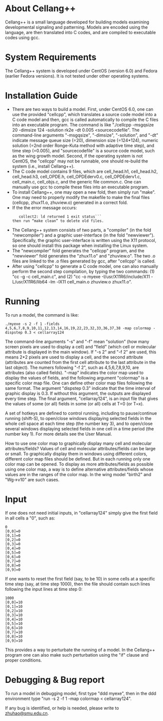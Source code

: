 # About Cellang++
Cellang++ is a small language developed for building models examining developmental signaling and patterning. Models are encoded using the language, are then translated into C codes, and are compiled to executable codes using gcc. 

# System Requirements
The Cellang++ system is developed under CentOS (version 6.0) and Fedora (earlier Fedora versions). It is not tested under other operating systems.

# Installation Guide
- There are two ways to build a model. First, under CentOS 6.0, one can use the provided "cellcpp", which translates a source code model into a C code model and then, gcc is called automatically to compile the C files into an executable program. The command is like "./cellcpp -msgqsize 20 -dimsize 124 -solution rk2e -dt 0.005 <sourcecodefile". The command-line arguments "-msgqsize", "-dimsize", "-solution", and "-dt" indicate message queue size (=20), dimension size (=124*124), numeric solution (=2nd order Ronge-Kuta method with adaptive time step), and time step (=0.005), and "sourcecodefile" is a source code model, such as the wing growth model. Second, if the operating system is not CentOS, the "cellcpp" may not be runnable, one should re-build the system (i.e., install Cellang++).   
- The C code model contains 9 files, which are cell_head.h1, cell_head.h2, cell_head.h3, cell_OPDE.h, cell_OPDEderv0.c, cell_OPDEderv1.c, cell_main.c, cell_objs.c, and the generic file common.c. One can manually use gcc to compile these files into an executable program.
- To install Cellang++, one may open a new fold, then simply run "make". One may need to properly modify the makefile to make the final files (cellcpp, zhux11.o, zhuview.o) generated in a correct fold. 
- If the the error message occurs:
    ```shared.o: could not read symbols: File in wrong format
       collect2: ld returned 1 exit status```
  then run “make clean” to delete old files.
- The Cellang++ system consists of two parts, a "compiler" (in the fold "newcompiler") and a graphic user-interface (in the fold "newviewer"). Specifically, the graphic user-interface is written using the X11 protocol, so one should install this package when installing the Linux system.
- The "newcompiler" fold generates the "cellcpp" program, and the "newviewer" fold generates the "zhux11.o" and "zhuview.o". The two .o files are linked to the .o files generated by gcc, after "cellcpp" is called.  
- After using "cellcpp" to generate a C code model, one can also manually perform the second step compilation, by typing the two commands: (1) "cc -g -c cell_main.c", and (2) "cc -o myexe -I/usr/X11R6/include/X11 -L/usr/X11R6/lib64 -lm -lX11 cell_main.o zhuview.o zhux11.o". 

# Running 
To run a model, the command is like:

```
./myexe -s 2 -f 1 -fields 4,5,6,7,8,9,10,11,12,13,14,16,19,22,23,32,33,36,37,38 -map colormap -dispstep 0.3 < cellarray124
```

The command-line arguments "-s" and "-f" mean "solution" (how many screen pixels are used to display a cell) and "field" (which cell or molecular attribute is displayed in the main window). If "-s 2" and "-f 2" are used, this means 2*2 pixels are used to display a cell, and the second attribute (attributes are counted from the first cell attribute to the last attribute in the last object). The numers following "-f 2", such as 4,5,6,7,8,9,10, are attributes (also called fields). "-map" indicates the color map used to display the values of fields, and the following argument "colormap" is a specific color map file. One can define other color map files following the same format. The argument "dispstep 0.3" indicate that the time interval of graphic display is 0.3. If without this argument, the outputs are displayed every time step. The final argument, "cellarray124", is an input file that gives the values of some (or all) fields in some (or all) cells at T=0 (or T=x).

A set of hotkeys are defined to control running, including to pause/continue running (shift-S), to open/close windows displaying selected fields in the whole cell space at each time step (the number key 3), and to open/close several windows displaying selected fields in one cell in a time period (the number key 1). For more details see the User Manual.

How to use one color map to graphically display many cell and molecular attributes/fields? Values of cell and molecular attributes/fields can be large or small. To graphically display them in windows using different colors, different color map files should be defined. But in each running only one color map can be opened. To display as more attributes/fields as possible using one color map, a way is to define alternative attributes/fields whose values are in the ranges of the color map. In the wing model "birth2" and "Wg->v10" are such cases.

# Input
If one does not need initial inputs, in "cellarray124" simply give the first field in all cells a "0", such as: 

```
0
[0,0]=0
[0,1]=0
[0,2]=0
[0,3]=0
[0,4]=0
[0,5]=0
[0,6]=0
[0,7]=0
[0,8]=0
[0,9]=0
```

If one wants to reset the first field (say, to be 10) in some cells at a specific time step (say, at time step 1000), then the file should contain such lines following the input lines at time step 0: 

```
1000
[0,0]=10
[0,1]=10
[0,2]=10
[0,3]=10
[0,4]=10
[0,5]=10
[0,6]=10
[0,7]=10
[0,8]=10
[0,9]=10
```

This provides a way to perturbate the running of a model. In the Cellang++ program one can also make such perturbation using the "if" clause and proper conditions.


# Debugging & Bug report
To run a model in debugging model, first type "ddd myexe", then in the ddd environment type "run -s 2 -f 1 -map colormap < cellarray124".

If any bug is identified, or help is needed, please write to zhuhao@smu.edu.cn.
